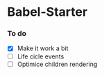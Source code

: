 # Babel-Starter

### To do  

- [x] Make it work a bit
- [ ] Life cicle events  
- [ ] Optimice children rendering  